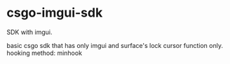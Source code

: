 # csgo-imgui-sdk
SDK with imgui.

basic csgo sdk that has only imgui and surface's lock cursor function only.
hooking method: minhook
